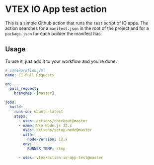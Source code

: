 # VTEX IO App test action

This is a simple Github action that runs the `test` script of IO apps. The action searches for a `manifest.json` in the root of the project and for a `package.json` for each builder the manifest has.

## Usage

To use it, just add it to your workflow and you're done:

```yml
# someworkflow.yml
name: CI Pull Requests

on:
  pull_request:
    branches: [master]

jobs:
  build:
    runs-on: ubuntu-latest
    steps:
      - uses: actions/checkout@master
      - name: Use Node.js 12.x
        uses: actions/setup-node@master
        with:
          node-version: 12.x
        env:
          RUNNER_TEMP: /tmp

      - uses: vtex/action-io-app-test@master
```
